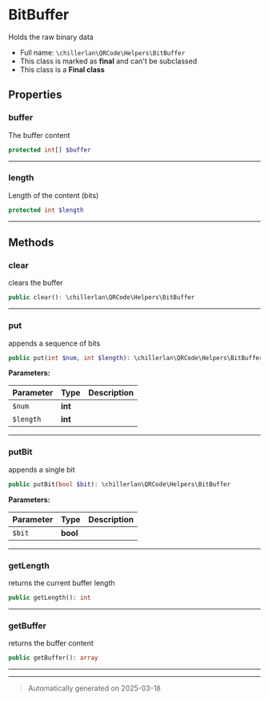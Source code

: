 
# BitBuffer

Holds the raw binary data



* Full name: `\chillerlan\QRCode\Helpers\BitBuffer`
* This class is marked as **final** and can't be subclassed
* This class is a **Final class**



## Properties


### buffer

The buffer content

```php
protected int[] $buffer
```






***

### length

Length of the content (bits)

```php
protected int $length
```






***

## Methods


### clear

clears the buffer

```php
public clear(): \chillerlan\QRCode\Helpers\BitBuffer
```












***

### put

appends a sequence of bits

```php
public put(int $num, int $length): \chillerlan\QRCode\Helpers\BitBuffer
```








**Parameters:**

| Parameter | Type | Description |
|-----------|------|-------------|
| `$num` | **int** |  |
| `$length` | **int** |  |





***

### putBit

appends a single bit

```php
public putBit(bool $bit): \chillerlan\QRCode\Helpers\BitBuffer
```








**Parameters:**

| Parameter | Type | Description |
|-----------|------|-------------|
| `$bit` | **bool** |  |





***

### getLength

returns the current buffer length

```php
public getLength(): int
```












***

### getBuffer

returns the buffer content

```php
public getBuffer(): array
```












***


***
> Automatically generated on 2025-03-18
